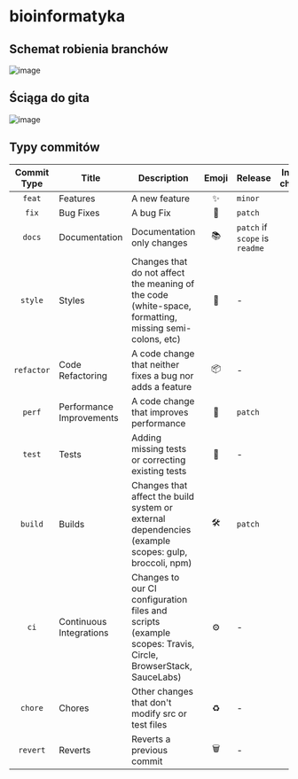 # bioinformatyka

## Schemat robienia branchów

![image](https://user-images.githubusercontent.com/106035813/204865207-9b983e1d-a4c0-4c5e-b03a-c61e71794543.png)

## Ściąga do gita

![image](https://user-images.githubusercontent.com/106035813/204866729-c524a550-8108-41bb-8f67-9bfd100c829a.png)

## Typy commitów

| Commit Type | Title                    | Description                                                                                                 | Emoji | Release                        | Include in changelog |
| :---------: | ------------------------ | ----------------------------------------------------------------------------------------------------------- | :---: | ------------------------------ | :------------------: |
|   `feat`    | Features                 | A new feature                                                                                               |   ✨   | `minor`                        |        `true`        |
|    `fix`    | Bug Fixes                | A bug Fix                                                                                                   |   🐛   | `patch`                        |        `true`        |
|   `docs`    | Documentation            | Documentation only changes                                                                                  |   📚   | `patch` if `scope` is `readme` |        `true`        |
|   `style`   | Styles                   | Changes that do not affect the meaning of the code (white-space, formatting, missing semi-colons, etc)      |   💎   | -                              |        `true`        |
| `refactor`  | Code Refactoring         | A code change that neither fixes a bug nor adds a feature                                                   |   📦   | -                              |        `true`        |
|   `perf`    | Performance Improvements | A code change that improves performance                                                                     |   🚀   | `patch`                        |        `true`        |
|   `test`    | Tests                    | Adding missing tests or correcting existing tests                                                           |   🚨   | -                              |        `true`        |
|   `build`   | Builds                   | Changes that affect the build system or external dependencies (example scopes: gulp, broccoli, npm)         |   🛠   | `patch`                        |        `true`        |
|    `ci`     | Continuous Integrations  | Changes to our CI configuration files and scripts (example scopes: Travis, Circle, BrowserStack, SauceLabs) |   ⚙️   | -                              |        `true`        |
|   `chore`   | Chores                   | Other changes that don't modify src or test files                                                           |   ♻️   | -                              |        `true`        |
|  `revert`   | Reverts                  | Reverts a previous commit                                                                                   |   🗑   | -                              |        `true`        |
